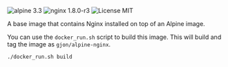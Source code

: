 ![alpine 3.3](https://img.shields.io/badge/alpine-3.3-brightgreen.svg) ![nginx 1.8.0-r3](https://img.shields.io/badge/nginx-1.8.0--r3-brightgreen.svg) ![License MIT](https://img.shields.io/badge/license-MIT-blue.svg)

A base image that contains Nginx installed on top of an Alpine image.

You can use the `docker_run.sh` script to build this image. This will build and tag the image as `gjon/alpine-nginx`.

```
./docker_run.sh build
```